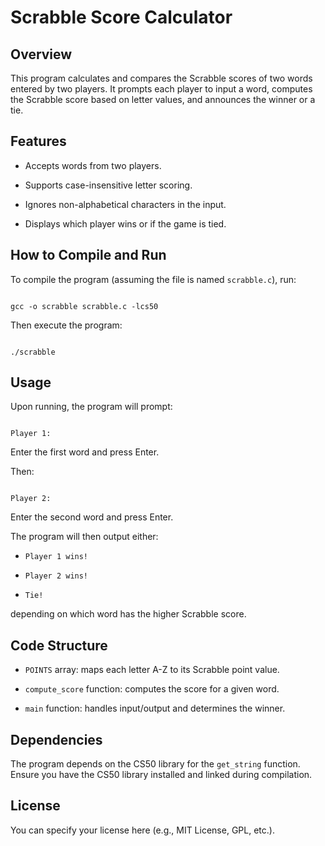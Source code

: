 # Scrabble Score Calculator

## Overview

This program calculates and compares the Scrabble scores of two words entered by two players. It prompts each player to input a word, computes the Scrabble score based on letter values, and announces the winner or a tie.

## Features

- Accepts words from two players.

- Supports case-insensitive letter scoring.

- Ignores non-alphabetical characters in the input.

- Displays which player wins or if the game is tied.

## How to Compile and Run

To compile the program (assuming the file is named `scrabble.c`), run:

```

gcc -o scrabble scrabble.c -lcs50

```

Then execute the program:

```

./scrabble

```

## Usage

Upon running, the program will prompt:

```

Player 1:

```

Enter the first word and press Enter.

Then:

```

Player 2:

```

Enter the second word and press Enter.

The program will then output either:

- `Player 1 wins!`

- `Player 2 wins!`

- `Tie!`

depending on which word has the higher Scrabble score.

## Code Structure

- `POINTS` array: maps each letter A-Z to its Scrabble point value.

- `compute_score` function: computes the score for a given word.

- `main` function: handles input/output and determines the winner.

## Dependencies

The program depends on the CS50 library for the `get_string` function. Ensure you have the CS50 library installed and linked during compilation.

## License

You can specify your license here (e.g., MIT License, GPL, etc.).
